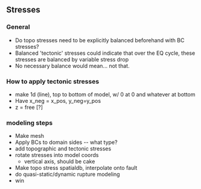 ## Stresses
### General
- Do topo stresses need to be explicitly balanced beforehand with BC stresses?
- Balanced 'tectonic' stresses could indicate that over the EQ cycle, these stresses are balanced by variable stress drop
- No necessary balance would mean... not that.

### How to apply tectonic stresses
- make 1d (line), top to bottom of model, w/ 0 at 0 and whatever at bottom
- Have x_neg = x_pos, y_neg=y_pos
- z = free [?]



### modeling steps
- Make mesh
- Apply BCs to domain sides -- what type?
- add topographic and tectonic stresses
- rotate stresses into model coords
    - vertical axis, should be cake
- Make topo stress spatialdb, interpolate onto fault
- do quasi-static/dynamic rupture modeling
- win
